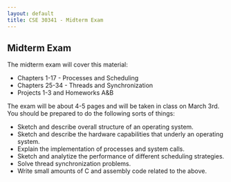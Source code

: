 ```yaml
---
layout: default
title: CSE 30341 - Midterm Exam
---
```


Midterm Exam
-------------

The midterm exam will cover this material:

- Chapters 1-17 - Processes and Scheduling
- Chapters 25-34 - Threads and Synchronization
- Projects 1-3 and Homeworks A&B

The exam will be about 4-5 pages and will be taken in class on March 3rd.
You should be prepared to do the following sorts of things:

- Sketch and describe overall structure of an operating system.
- Sketch and describe the hardware capabilities that underly an operating system.
- Explain the implementation of processes and system calls.
- Sketch and analytize the performance of different scheduling strategies.
- Solve thread synchronization problems.
- Write small amounts of C and assembly code related to the above.



